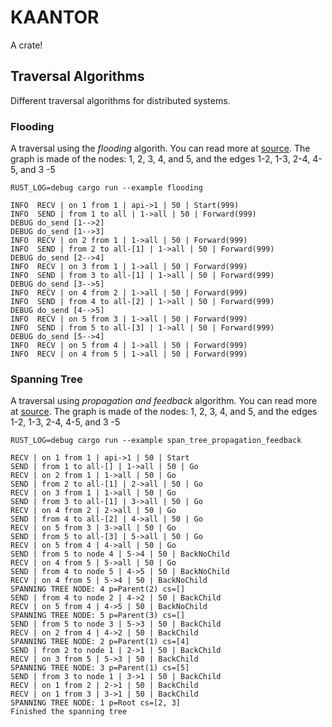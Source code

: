 # KAANTOR
A crate!

## Traversal Algorithms
Different traversal algorithms for distributed systems.

### Flooding
A traversal using the *flooding* algorith. You can read more at [source](./kantor/examples/flooding.rs).
The graph is made of the nodes: 1, 2, 3, 4, and 5, and the edges 1-2, 1-3, 2-4, 4-5, and 3 -5

```bsh
RUST_LOG=debug cargo run --example flooding

INFO  RECV | on 1 from 1 | api->1 | 50 | Start(999)
INFO  SEND | from 1 to all | 1->all | 50 | Forward(999)
DEBUG do_send [1-->2]
DEBUG do_send [1-->3]
INFO  RECV | on 2 from 1 | 1->all | 50 | Forward(999)
INFO  SEND | from 2 to all-[1] | 1->all | 50 | Forward(999)
DEBUG do_send [2-->4]
INFO  RECV | on 3 from 1 | 1->all | 50 | Forward(999)
INFO  SEND | from 3 to all-[1] | 1->all | 50 | Forward(999)
DEBUG do_send [3-->5]
INFO  RECV | on 4 from 2 | 1->all | 50 | Forward(999)
INFO  SEND | from 4 to all-[2] | 1->all | 50 | Forward(999)
DEBUG do_send [4-->5]
INFO  RECV | on 5 from 3 | 1->all | 50 | Forward(999)
INFO  SEND | from 5 to all-[3] | 1->all | 50 | Forward(999)
DEBUG do_send [5-->4]
INFO  RECV | on 5 from 4 | 1->all | 50 | Forward(999)
INFO  RECV | on 4 from 5 | 1->all | 50 | Forward(999)
```

### Spanning Tree
A traversal using *propagation and feedback* algorithm. You can read more at [source](./kantor/examples/span_tree_propagation_feedback.rs). The graph is made of the nodes: 1, 2, 3, 4, and 5, and the edges 1-2, 1-3, 2-4, 4-5, and 3 -5

```bsh
RUST_LOG=debug cargo run --example span_tree_propagation_feedback

RECV | on 1 from 1 | api->1 | 50 | Start
SEND | from 1 to all-[] | 1->all | 50 | Go
RECV | on 2 from 1 | 1->all | 50 | Go
SEND | from 2 to all-[1] | 2->all | 50 | Go
RECV | on 3 from 1 | 1->all | 50 | Go
SEND | from 3 to all-[1] | 3->all | 50 | Go
RECV | on 4 from 2 | 2->all | 50 | Go
SEND | from 4 to all-[2] | 4->all | 50 | Go
RECV | on 5 from 3 | 3->all | 50 | Go
SEND | from 5 to all-[3] | 5->all | 50 | Go
RECV | on 5 from 4 | 4->all | 50 | Go
SEND | from 5 to node 4 | 5->4 | 50 | BackNoChild
RECV | on 4 from 5 | 5->all | 50 | Go
SEND | from 4 to node 5 | 4->5 | 50 | BackNoChild
RECV | on 4 from 5 | 5->4 | 50 | BackNoChild
SPANNING TREE NODE: 4 p=Parent(2) cs=[]
SEND | from 4 to node 2 | 4->2 | 50 | BackChild
RECV | on 5 from 4 | 4->5 | 50 | BackNoChild
SPANNING TREE NODE: 5 p=Parent(3) cs=[]
SEND | from 5 to node 3 | 5->3 | 50 | BackChild
RECV | on 2 from 4 | 4->2 | 50 | BackChild
SPANNING TREE NODE: 2 p=Parent(1) cs=[4]
SEND | from 2 to node 1 | 2->1 | 50 | BackChild
RECV | on 3 from 5 | 5->3 | 50 | BackChild
SPANNING TREE NODE: 3 p=Parent(1) cs=[5]
SEND | from 3 to node 1 | 3->1 | 50 | BackChild
RECV | on 1 from 2 | 2->1 | 50 | BackChild
RECV | on 1 from 3 | 3->1 | 50 | BackChild
SPANNING TREE NODE: 1 p=Root cs=[2, 3]
Finished the spanning tree
```